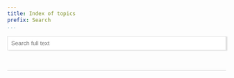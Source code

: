 ```yaml
---
title: Index of topics
prefix: Search
...
```


<style>
#search {
  width: 100%;
  padding: 8px;
  margin-bottom: 16px;
  border: 1px solid #ddd;
  box-shadow: 3px 1px 2px #ddd;
}
#searchresults {
  line-height: 2;
}
#index {
  margin-top: 30px;
  border-top: 1px solid #ccc;
  padding-top: 1rem;
  columns: 3;
}
#index a {
  display: block;
  border-bottom: 1px solid transparent;
}
#index a:hover {
  background-color: #eef5ff;
  border-bottom: 1px solid #44546a;
}
</style>

<div><input type="search" id="search" placeholder="Search full text"></div>
<div id="searchresults"></div>
<div id="index"></div>
<script src="../node_modules/lunr/lunr.js"></script>
<script src="search.js?v=2"></script>

